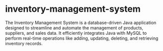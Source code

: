 # inventory-management-system
The Inventory Management System is a database-driven Java application designed to streamline and automate the management of products, suppliers, and sales data. It efficiently integrates Java with MySQL to perform real-time operations like adding, updating, deleting, and retrieving inventory records. 
